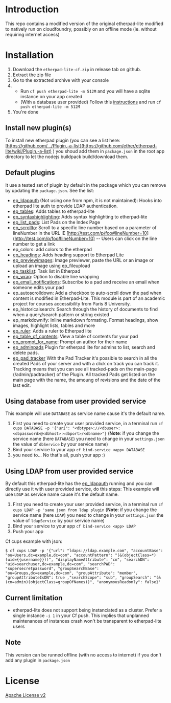 
# Introduction

This repo contains a modified version of the original etherpad-lite modified to natively run on cloudfoundry, possibly on an offline mode (ie. without requiring internet access)

# Installation


 1. Download the `etherpad-lite-cf.zip` in release tab on github.
 2. Extract the zip file
 3. Go to the extracted archive with your console
 4. 
    - Run `cf push etherpad-lite -m 512M` and you will have a sqlite instance on your app created
    - (With a database user provided) Follow this [instructions](#using-database-from-user-provided-service) and run `cf push etherpad-lite -m 512M`
 5. You're done

## Install new plugin(s)
To install new etherpad plugin (you can see a list here: [https://github.com/.../Plugin,-a-list](https://github.com/ether/etherpad-lite/wiki/Plugin,-a-list) ) you shoud add them in `package.json` in the root app directory to let the nodejs buildpack build/download them.


## Default plugins
It use a tested set of plugin by default in the package which you can remove by updating the `package.json`.
See the list:
 - [ep_ldapauth](https://github.com/ArthurHlt/ep_ldapauth) (Not using one from npm, it is not maintained): Hooks into etherpad lite auth to provide LDAP authentication.
 - [ep_tables](https://github.com/gedion/ep_tables): Adds tables to etherpad-lite
 - [ep_syntaxhighlighting](https://github.com/etinquis/etherpad-plugins): Adds syntax highlighting to etherpad-lite
 - [ep_list_pads](https://github.com/JohnMcLear/ep_list_pads.git): List Pads on the Index Page
 - [ep_scrollto](https://github.com/johnmclear/ep_scrollto): Scroll to a specific line number based on a parameter of lineNumber in the URL IE [http://test.com/p/foo#lineNumber=10](http://test.com/p/foo#lineNumber=10) -- Users can click on the line number to get a link
 - ep_colors: add colors to the etherpad
 - [ep_headings](https://github.com/fourplusone/etherpad-plugins): Adds heading support to Etherpad Lite
 - [ep_previewimages](https://github.com/JohnMcLear/ep_previewimages.git): Image previewer, paste the URL or an image or upload an image using ep_fileupload
 - [ep_tasklist](https://github.com/johnmclear/ep_tasklist): Task list in Etherpad
 - [ep_wrap](https://github.com/johnmclear/ep_wrap): Option to disable line wrapping
 - [ep_email_notifications](https://github.com/JohnMcLear/ep_email_notifications.git): Subscribe to a pad and receive an email when someone edits your pad
 - ep_autoscrolldown: Add a checkbox to auto-scroll down the pad when content is modified in Etherpad-Lite. This module is part of an academic project for courses accessibility from Paris 8 University.
 - ep_historicalsearch: Search through the history of documents to find when a query/search pattern or string existed
 - ep_markdownify: Inline markdown formating. Format headings, show images, highlight lists, tables and more
 - [ep_ruler](https://github.com/iquidus/ep_ruler): Adds a ruler to Etherpad lite
 - [ep_table_of_contents](https://github.com/JohnMcLear/ep_table_of_contents.git): View a table of contents for your pad
 - [ep_prompt_for_name](https://github.com/JohnMcLear/ep_prompt_for_name.git): Prompt an author for their name
 - [ep_adminpads](https://github.com/spcsser/ep_adminpads) Plugin for etherpad lite for admins to list, search and delete pads.
 - [ep_pad_tracker](https://github.com/aoberegg/ep_pad_tracker) With the Pad Tracker it's possible to search in all the created Pads of your server and with a click on track you can track it. Tracking means that you can see all tracked-pads on the main-page (/admin/padtracker) of the Plugin. All tracked Pads get listed on the main page with the name, the amoung of revisions and the date of the last edit.

## Using database from user provided service

This example will use `DATABASE` as service name cause it's the default name.

 1. First you need to create your user provided service, in a terminal run `cf cups DATABASE -p '{"uri": "<dbtype>://<dbuser>:<dbpassword>@<dbhost>:<dbport>/<dbname>"}` (**Note**: if you change the service name (here `DATABASE`) you need to change in your `settings.json` the value of `dbService` by your service name)
 2. Bind your service to your app `cf bind-service <app> DATABASE`
 3. you need to... No that's all, push your app :)
 
## Using LDAP from user provided service
By default this etherpad-lite has the [ep_ldapauth](https://github.com/ArthurHlt/ep_ldapauth) running and you can directly use it with user provided service, do this steps:
This example will use `LDAP` as service name cause it's the default name.

 1. First you need to create your user provided service, in a terminal run `cf cups LDAP -p 'same json from ldap plugin` (**Note**: if you change the service name (here `LDAP`) you need to change in your `settings.json` the value of `ldapService` by your service name)
 2. Bind your service to your app `cf bind-service <app> LDAP`
 3. Push your app

Cf cups example with json:

```shell
$ cf cups LDAP -p '{"url": "ldaps://ldap.example.com", "accountBase": "ou=Users,dc=example,dc=com", "accountPattern": "(&(objectClass=*)(uid={{username}}))", "displayNameAttribute": "cn", "searchDN": "uid=searchuser,dc=example,dc=com", "searchPWD": "supersecretpassword", "groupSearchBase": "ou=Groups,dc=example,dc=com", "groupAttribute": "member", "groupAttributeIsDN": true ,"searchScope": "sub", "groupSearch": "(&(cn=admin)(objectClass=groupOfNames))", "anonymousReadonly": false}'
```

## Current limitation

* etherpad-lite does not support being instanciated as a cluster. Prefer a single instance `-i 1` in your Cf push. This implies that unplanned maintenances of instances crash won't be transparent to etherpad-lite users

## Note
This version can be runned offline (with no access to internet) if you don't add any plugin in `package.json`

# License
[Apache License v2](http://www.apache.org/licenses/LICENSE-2.0.html)

